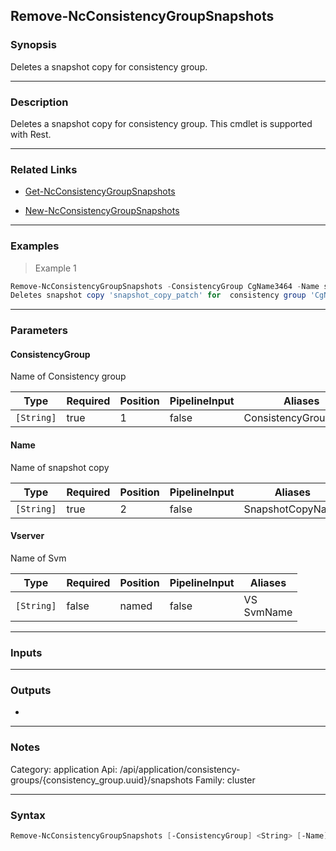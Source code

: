 Remove-NcConsistencyGroupSnapshots
----------------------------------

### Synopsis
Deletes a snapshot copy for consistency group.

---

### Description

Deletes a snapshot copy for consistency group. This cmdlet is supported with Rest.

---

### Related Links
* [Get-NcConsistencyGroupSnapshots](Get-NcConsistencyGroupSnapshots)

* [New-NcConsistencyGroupSnapshots](New-NcConsistencyGroupSnapshots)

---

### Examples
> Example 1

```PowerShell
Remove-NcConsistencyGroupSnapshots -ConsistencyGroup CgName3464 -Name snapshot_copy_patch -Vserver vs1
Deletes snapshot copy 'snapshot_copy_patch' for  consistency group 'CgName3464'.
```

---

### Parameters
#### **ConsistencyGroup**
Name of Consistency group

|Type      |Required|Position|PipelineInput|Aliases             |
|----------|--------|--------|-------------|--------------------|
|`[String]`|true    |1       |false        |ConsistencyGroupName|

#### **Name**
Name of snapshot copy

|Type      |Required|Position|PipelineInput|Aliases         |
|----------|--------|--------|-------------|----------------|
|`[String]`|true    |2       |false        |SnapshotCopyName|

#### **Vserver**
Name of Svm

|Type      |Required|Position|PipelineInput|Aliases       |
|----------|--------|--------|-------------|--------------|
|`[String]`|false   |named   |false        |VS<br/>SvmName|

---

### Inputs

---

### Outputs
* 

---

### Notes
Category: application
Api: /api/application/consistency-groups/{consistency_group.uuid}/snapshots
Family: cluster

---

### Syntax
```PowerShell
Remove-NcConsistencyGroupSnapshots [-ConsistencyGroup] <String> [-Name] <String> [-Vserver <String>] [<CommonParameters>]
```
